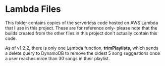 # Lambda Files

This folder contains copies of the serverless code hosted on AWS Lambda that I use in this project. These are for reference only- please note that the builds created from the other files in this project don't actually contain this code.

As of v1.2.2, there is only one Lambda function, **trimPlaylists**, which sends a delete query to DynamoDB to remove the oldest 5 song suggestions once a user reaches mroe than 30 songs in their playlist.